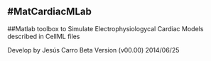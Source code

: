 #MatCardiacMLab
------------------------------------------------

##Matlab toolbox to Simulate Electrophysiologycal Cardiac Models described in CellML files


Develop by Jesús Carro
Beta Version (v00.00)
2014/06/25

